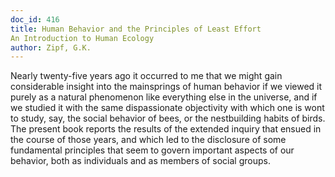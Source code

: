 ```yaml
---
doc_id: 416
title: Human Behavior and the Principles of Least Effort 
An Introduction to Human Ecology
author: Zipf, G.K.
---
```


Nearly twenty-five years ago it occurred to me that we might gain 
considerable insight into the mainsprings of human behavior if we viewed it
purely as a natural phenomenon like everything else in the universe, and if
we studied it with the same dispassionate objectivity with which one is wont
to study, say, the social behavior of bees, or the nestbuilding habits of
birds.  The present book reports the results of the extended inquiry that
ensued in the course of those years, and which led to the disclosure of
some fundamental principles that seem to govern important aspects of our
behavior, both as individuals and as members of social groups.